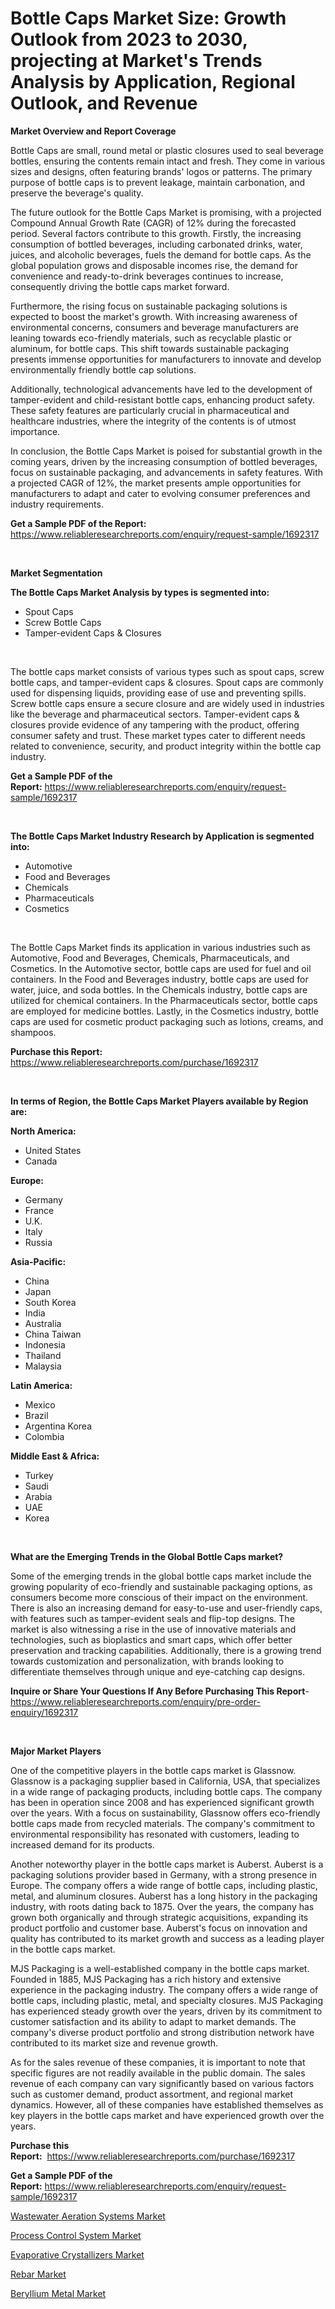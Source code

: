 <p><h1>Bottle Caps Market Size: Growth Outlook from 2023 to 2030, projecting at Market's Trends Analysis by Application, Regional Outlook, and Revenue</h1></p><p><strong>Market Overview and Report Coverage</strong></p>
<p><p>Bottle Caps are small, round metal or plastic closures used to seal beverage bottles, ensuring the contents remain intact and fresh. They come in various sizes and designs, often featuring brands' logos or patterns. The primary purpose of bottle caps is to prevent leakage, maintain carbonation, and preserve the beverage's quality.</p><p>The future outlook for the Bottle Caps Market is promising, with a projected Compound Annual Growth Rate (CAGR) of 12% during the forecasted period. Several factors contribute to this growth. Firstly, the increasing consumption of bottled beverages, including carbonated drinks, water, juices, and alcoholic beverages, fuels the demand for bottle caps. As the global population grows and disposable incomes rise, the demand for convenience and ready-to-drink beverages continues to increase, consequently driving the bottle caps market forward.</p><p>Furthermore, the rising focus on sustainable packaging solutions is expected to boost the market's growth. With increasing awareness of environmental concerns, consumers and beverage manufacturers are leaning towards eco-friendly materials, such as recyclable plastic or aluminum, for bottle caps. This shift towards sustainable packaging presents immense opportunities for manufacturers to innovate and develop environmentally friendly bottle cap solutions.</p><p>Additionally, technological advancements have led to the development of tamper-evident and child-resistant bottle caps, enhancing product safety. These safety features are particularly crucial in pharmaceutical and healthcare industries, where the integrity of the contents is of utmost importance.</p><p>In conclusion, the Bottle Caps Market is poised for substantial growth in the coming years, driven by the increasing consumption of bottled beverages, focus on sustainable packaging, and advancements in safety features. With a projected CAGR of 12%, the market presents ample opportunities for manufacturers to adapt and cater to evolving consumer preferences and industry requirements.</p></p>
<p><strong>Get a Sample PDF of the Report:</strong> <a href="https://www.reliableresearchreports.com/enquiry/request-sample/1692317">https://www.reliableresearchreports.com/enquiry/request-sample/1692317</a></p>
<p>&nbsp;</p>
<p><strong>Market Segmentation</strong></p>
<p><strong>The Bottle Caps Market Analysis by types is segmented into:</strong></p>
<p><ul><li>Spout Caps</li><li>Screw Bottle Caps</li><li>Tamper-evident Caps & Closures</li></ul></p>
<p>&nbsp;</p>
<p><p>The bottle caps market consists of various types such as spout caps, screw bottle caps, and tamper-evident caps & closures. Spout caps are commonly used for dispensing liquids, providing ease of use and preventing spills. Screw bottle caps ensure a secure closure and are widely used in industries like the beverage and pharmaceutical sectors. Tamper-evident caps & closures provide evidence of any tampering with the product, offering consumer safety and trust. These market types cater to different needs related to convenience, security, and product integrity within the bottle cap industry.</p></p>
<p><strong>Get a Sample PDF of the Report:</strong>&nbsp;<a href="https://www.reliableresearchreports.com/enquiry/request-sample/1692317">https://www.reliableresearchreports.com/enquiry/request-sample/1692317</a></p>
<p>&nbsp;</p>
<p><strong>The Bottle Caps Market Industry Research by Application is segmented into:</strong></p>
<p><ul><li>Automotive</li><li>Food and Beverages</li><li>Chemicals</li><li>Pharmaceuticals</li><li>Cosmetics</li></ul></p>
<p>&nbsp;</p>
<p><p>The Bottle Caps Market finds its application in various industries such as Automotive, Food and Beverages, Chemicals, Pharmaceuticals, and Cosmetics. In the Automotive sector, bottle caps are used for fuel and oil containers. In the Food and Beverages industry, bottle caps are used for water, juice, and soda bottles. In the Chemicals industry, bottle caps are utilized for chemical containers. In the Pharmaceuticals sector, bottle caps are employed for medicine bottles. Lastly, in the Cosmetics industry, bottle caps are used for cosmetic product packaging such as lotions, creams, and shampoos.</p></p>
<p><strong>Purchase this Report:</strong>&nbsp; <a href="https://www.reliableresearchreports.com/purchase/1692317">https://www.reliableresearchreports.com/purchase/1692317</a></p>
<p>&nbsp;</p>
<p><strong>In terms of Region, the Bottle Caps Market Players available by Region are:</strong></p>
<p>
    <p> <strong> North America: </strong>
        <ul>
            <li>United States</li>
            <li>Canada</li>
        </ul>
        </p> 
    <p> <strong> Europe: </strong>
        <ul>
            <li>Germany</li>
            <li>France</li>
            <li>U.K.</li>
            <li>Italy</li>
            <li>Russia</li>
        </ul>
        </p> 
    <p> <strong> Asia-Pacific: </strong>
        <ul>
            <li>China</li>
            <li>Japan</li>
            <li>South Korea</li>
            <li>India</li>
            <li>Australia</li>
            <li>China Taiwan</li>
            <li>Indonesia</li>
            <li>Thailand</li>
            <li>Malaysia</li>
        </ul>
        </p> 
    <p> <strong> Latin America: </strong>
        <ul>
            <li>Mexico</li>
            <li>Brazil</li>
            <li>Argentina Korea</li>
            <li>Colombia</li>
        </ul>
        </p> 
    <p> <strong> Middle East & Africa: </strong>
        <ul>
            <li>Turkey</li>
            <li>Saudi</li>
            <li>Arabia</li>
            <li>UAE</li>
            <li>Korea</li>
        </ul>
    </p>
    </p>
<p>&nbsp;</p>
<p><strong>What are the Emerging Trends in the Global Bottle Caps market?</strong></p>
<p><p>Some of the emerging trends in the global bottle caps market include the growing popularity of eco-friendly and sustainable packaging options, as consumers become more conscious of their impact on the environment. There is also an increasing demand for easy-to-use and user-friendly caps, with features such as tamper-evident seals and flip-top designs. The market is also witnessing a rise in the use of innovative materials and technologies, such as bioplastics and smart caps, which offer better preservation and tracking capabilities. Additionally, there is a growing trend towards customization and personalization, with brands looking to differentiate themselves through unique and eye-catching cap designs.</p></p>
<p><strong>Inquire or Share Your Questions If Any Before Purchasing This Report</strong>- <a href="https://www.reliableresearchreports.com/enquiry/pre-order-enquiry/1692317">https://www.reliableresearchreports.com/enquiry/pre-order-enquiry/1692317</a></p>
<p>&nbsp;</p>
<p><strong>Major Market Players</strong></p>
<p><p>One of the competitive players in the bottle caps market is Glassnow. Glassnow is a packaging supplier based in California, USA, that specializes in a wide range of packaging products, including bottle caps. The company has been in operation since 2008 and has experienced significant growth over the years. With a focus on sustainability, Glassnow offers eco-friendly bottle caps made from recycled materials. The company's commitment to environmental responsibility has resonated with customers, leading to increased demand for its products.</p><p>Another noteworthy player in the bottle caps market is Auberst. Auberst is a packaging solutions provider based in Germany, with a strong presence in Europe. The company offers a wide range of bottle caps, including plastic, metal, and aluminum closures. Auberst has a long history in the packaging industry, with roots dating back to 1875. Over the years, the company has grown both organically and through strategic acquisitions, expanding its product portfolio and customer base. Auberst's focus on innovation and quality has contributed to its market growth and success as a leading player in the bottle caps market.</p><p>MJS Packaging is a well-established company in the bottle caps market. Founded in 1885, MJS Packaging has a rich history and extensive experience in the packaging industry. The company offers a wide range of bottle caps, including plastic, metal, and specialty closures. MJS Packaging has experienced steady growth over the years, driven by its commitment to customer satisfaction and its ability to adapt to market demands. The company's diverse product portfolio and strong distribution network have contributed to its market size and revenue growth.</p><p>As for the sales revenue of these companies, it is important to note that specific figures are not readily available in the public domain. The sales revenue of each company can vary significantly based on various factors such as customer demand, product assortment, and regional market dynamics. However, all of these companies have established themselves as key players in the bottle caps market and have experienced growth over the years.</p></p>
<p><strong>Purchase this Report:</strong>&nbsp;&nbsp;<a href="https://www.reliableresearchreports.com/purchase/1692317">https://www.reliableresearchreports.com/purchase/1692317</a></p>
<p></p>
<p><strong>Get a Sample PDF of the Report:</strong>&nbsp;<a href="https://www.reliableresearchreports.com/enquiry/request-sample/1692317">https://www.reliableresearchreports.com/enquiry/request-sample/1692317</a></p>
<p><p><a href="https://medium.com/@madelynyost/decoding-wastewater-aeration-systems-market-metrics-market-share-trends-and-growth-patterns-2f95e9b4b2b7">Wastewater Aeration Systems Market</a></p><p><a href="https://medium.com/@lowellgreen2023/process-control-system-market-size-market-outlook-and-market-forecast-2023-to-2030-927f4cb3e083">Process Control System Market</a></p><p><a href="https://medium.com/@hazelbrakus/evaporative-crystallizers-market-analysis-and-sze-forecasted-for-period-from-2023-to-2030-e8d85d272213">Evaporative Crystallizers Market</a></p><p><a href="https://github.com/sofyaavrova/Market-Research-Report-List-1/blob/main/rebar-market.md">Rebar Market</a></p><p><a href="https://github.com/merzlyukov93/Market-Research-Report-List-1/blob/main/beryllium-metal-market.md">Beryllium Metal Market</a></p></p>